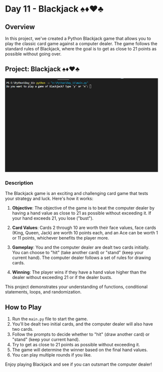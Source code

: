 # Day 11 - Blackjack ♠️♦️♥️♣️

## Overview

In this project, we've created a Python Blackjack game that allows you to play the classic card game against a computer dealer. The game follows the standard rules of Blackjack, where the goal is to get as close to 21 points as possible without going over.

## Project: Blackjack ♠️♦️♥️♣️
![day11](https://github.com/hasn20/100-Days-of-Python/blob/main/Day%2011/day%2011.gif)

### Description

The Blackjack game is an exciting and challenging card game that tests your strategy and luck. Here's how it works:

1. **Objective**: The objective of the game is to beat the computer dealer by having a hand value as close to 21 as possible without exceeding it. If your hand exceeds 21, you lose ("bust").

2. **Card Values**: Cards 2 through 10 are worth their face values, face cards (King, Queen, Jack) are worth 10 points each, and an Ace can be worth 1 or 11 points, whichever benefits the player more.

3. **Gameplay**: You and the computer dealer are dealt two cards initially. You can choose to "hit" (take another card) or "stand" (keep your current hand). The computer dealer follows a set of rules for drawing cards.

4. **Winning**: The player wins if they have a hand value higher than the dealer without exceeding 21 or if the dealer busts.

This project demonstrates your understanding of functions, conditional statements, loops, and randomization.

## How to Play

1. Run the `main.py` file to start the game.
2. You'll be dealt two initial cards, and the computer dealer will also have two cards.
3. Follow the prompts to decide whether to "hit" (draw another card) or "stand" (keep your current hand).
4. Try to get as close to 21 points as possible without exceeding it.
5. The game will determine the winner based on the final hand values.
6. You can play multiple rounds if you like.

Enjoy playing Blackjack and see if you can outsmart the computer dealer!
